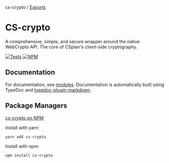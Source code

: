 cs-crypto / [Exports](modules.md)

# CS-crypto
A comprehensive, simple, and secure wrapper around the native WebCrypto API. The core of CSplan's client-side cryptography.

[![Tests](https://img.shields.io/github/workflow/status/very-amused/cs-crypto/Tests?label=Tests&logo=github&style=flat-square)](https://github.com/very-amused/CS-crypto/actions?query=workflow%3ATests)
[![NPM](https://img.shields.io/npm/v/cs-crypto?color=darkred&logo=npm&style=flat-square)](https://www.npmjs.com/package/cs-crypto)

## Documentation
For documentation, see [modules](modules.md). Documentation is automatically built using TypeDoc and [typedoc-plugin-markdown](https://www.npmjs.com/package/typedoc-plugin-markdown).

## Package Managers
[cs-crypto on NPM](https://www.npmjs.com/package/cs-crypto)

Install with yarn:
```sh
yarn add cs-crypto
```
Install with npm:
```sh
npm install cs-crypto
```

